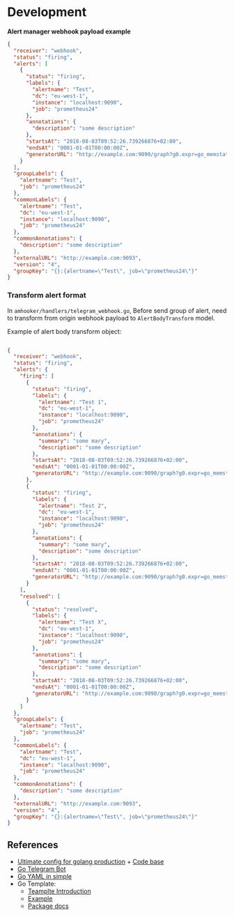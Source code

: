 # Development

**Alert manager webhook payload example**

```json
{
  "receiver": "webhook",
  "status": "firing",
  "alerts": [
    {
      "status": "firing",
      "labels": {
        "alertname": "Test",
        "dc": "eu-west-1",
        "instance": "localhost:9090",
        "job": "prometheus24"
      },
      "annotations": {
        "description": "some description"
      },
      "startsAt": "2018-08-03T09:52:26.739266876+02:00",
      "endsAt": "0001-01-01T00:00:00Z",
      "generatorURL": "http://example.com:9090/graph?g0.expr=go_memstats_alloc_bytes+%3E+0\u0026g0.tab=1"                                                                                  
    }
  ],
  "groupLabels": {
    "alertname": "Test",
    "job": "prometheus24"
  },
  "commonLabels": {
    "alertname": "Test",
    "dc": "eu-west-1",
    "instance": "localhost:9090",
    "job": "prometheus24"
  },
  "commonAnnotations": {
    "description": "some description"
  },
  "externalURL": "http://example.com:9093",
  "version": "4",
  "groupKey": "{}:{alertname=\"Test\", job=\"prometheus24\"}"
}
```

### Transform alert format

In `amhooker/handlers/telegram_webhook.go`, 
Before send group of alert, need to transform from origin webhook payload to `AlertBodyTransform` model.

Example of alert body transform object: 

```json

{
  "receiver": "webhook",
  "status": "firing",
  "alerts": {
    "firing": [
      {
        "status": "firing",
        "labels": {
          "alertname": "Test 1",
          "dc": "eu-west-1",
          "instance": "localhost:9090",
          "job": "prometheus24"
        },
        "annotations": {
          "summary": "some mary",
          "description": "some description"
        },
        "startsAt": "2018-08-03T09:52:26.739266876+02:00",
        "endsAt": "0001-01-01T00:00:00Z",
        "generatorURL": "http://example.com:9090/graph?g0.expr=go_memstats_alloc_bytes+%3E+0\u0026g0.tab=1"
      },
      {
        "status": "firing",
        "labels": {
          "alertname": "Test 2",
          "dc": "eu-west-1",
          "instance": "localhost:9090",
          "job": "prometheus24"
        },
        "annotations": {
          "summary": "some mary",
          "description": "some description"
        },
        "startsAt": "2018-08-03T09:52:26.739266876+02:00",
        "endsAt": "0001-01-01T00:00:00Z",
        "generatorURL": "http://example.com:9090/graph?g0.expr=go_memstats_alloc_bytes+%3E+0\u0026g0.tab=1"
      }
    ],
    "resolved": [
      {
        "status": "resolved",
        "labels": {
          "alertname": "Test X",
          "dc": "eu-west-1",
          "instance": "localhost:9090",
          "job": "prometheus24"
        },
        "annotations": {
          "summary": "some mary",
          "description": "some description"
        },
        "startsAt": "2018-08-03T09:52:26.739266876+02:00",
        "endsAt": "0001-01-01T00:00:00Z",
        "generatorURL": "http://example.com:9090/graph?g0.expr=go_memstats_alloc_bytes+%3E+0\u0026g0.tab=1"
      }
    ]
  },
  "groupLabels": {
    "alertname": "Test",
    "job": "prometheus24"
  },
  "commonLabels": {
    "alertname": "Test",
    "dc": "eu-west-1",
    "instance": "localhost:9090",
    "job": "prometheus24"
  },
  "commonAnnotations": {
    "description": "some description"
  },
  "externalURL": "http://example.com:9093",
  "version": "4",
  "groupKey": "{}:{alertname=\"Test\", job=\"prometheus24\"}"
}
```


## References

- [Ultimate config for golang production](https://benchkram.de/blog/dev/ultimate-config-for-golang-apps) + [Code base](https://github.com/benchkram/cli-utils/tree/main/base)
- [Go Telegram Bot](https://github.com/go-telegram/bot)
- [Go YAML in simple](https://marketsplash.com/tutorials/go/golang-yaml/)
- Go Template:
  - [Teamplte Introduction](https://gowebexamples.com/templates/)
  - [Example](https://www.digitalocean.com/community/tutorials/how-to-use-templates-in-go)
  - [Package docs](https://pkg.go.dev/text/template#hdr-Text_and_spaces)
